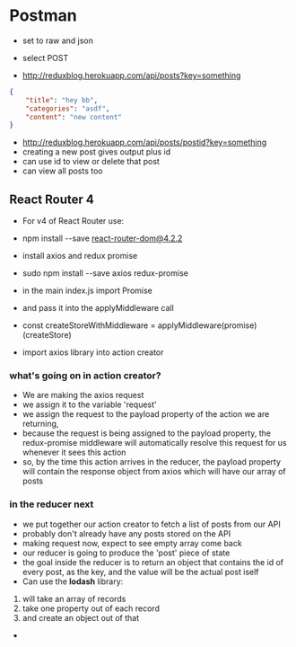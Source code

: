 # Postman
* set to raw and json

* select POST

* http://reduxblog.herokuapp.com/api/posts?key=something

```json
{
	"title": "hey bb",
	"categories": "asdf",
	"content": "new content"
}
```
* http://reduxblog.herokuapp.com/api/posts/postid?key=something
* creating a new post gives output plus id
* can use id to view or delete that post
* can view all posts too

## React Router 4
* For v4 of React Router use:
* npm install --save react-router-dom@4.2.2

* install axios and redux promise
* sudo npm install --save axios redux-promise
* in the main index.js import Promise
* and pass it into the applyMiddleware call
* const createStoreWithMiddleware = applyMiddleware(promise)(createStore)
* import axios library into action creator

### what's going on in action creator?
* We are making the axios request
* we assign it to the variable 'request'
* we assign the request to the payload property of the action we are returning,
* because the request is being assigned to the payload property, the redux-promise middleware will automatically resolve this request for us whenever it sees this action
* so, by the time this action arrives in the reducer, the payload property will contain the response object from axios which will have our array of posts

### in the reducer next
* we put together our action creator to fetch a list of posts from our API
* probably don't already have any posts stored on the API
* making request now, expect to see empty array come back
* our reducer is going to produce the 'post' piece of state
* the goal inside the reducer is to return an object that contains the id of every post, as the key, and the value will be the actual post iself
* Can use the __lodash__ library:
1. will take an array of records
2. take one property out of each record
3. and create an object out of that
* 
